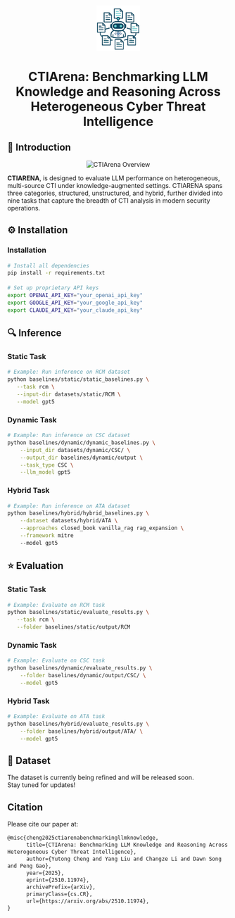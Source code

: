 <div align="center">
  <img src="assets/icon.png" alt="Logo" width="100">
  <h1 align="center">CTIArena: Benchmarking LLM Knowledge and Reasoning Across Heterogeneous Cyber Threat Intelligence</h1>
</div>
<h2> 🔔 Introduction</h2>
<p align="center">
  <img src="assets/pie+table.jpg" alt="CTIArena Overview" style="width: 1000px;"> 
</p>

**CTIARENA**, is designed to evaluate LLM performance on heterogeneous, multi-source CTI under knowledge-augmented settings. CTIARENA spans three categories, structured, unstructured, and hybrid, further divided into nine tasks that capture the breadth of CTI analysis in modern security operations. 

## ⚙️ Installation 

### Installation
```bash
# Install all dependencies
pip install -r requirements.txt

# Set up proprietary API keys
export OPENAI_API_KEY="your_openai_api_key"
export GOOGLE_API_KEY="your_google_api_key"
export CLAUDE_API_KEY="your_claude_api_key"
```

## 🔍 Inference

### Static Task
```bash
# Example: Run inference on RCM dataset
python baselines/static/static_baselines.py \
   --task rcm \
   --input-dir datasets/static/RCM \
   --model gpt5 
```

### Dynamic Task
```bash
# Example: Run inference on CSC dataset
python baselines/dynamic/dynamic_baselines.py \
    --input_dir datasets/dynamic/CSC/ \
    --output_dir baselines/dynamic/output \
    --task_type CSC \
    --llm_model gpt5
```

### Hybrid Task
```bash
# Example: Run inference on ATA dataset
python baselines/hybrid/hybrid_baselines.py \
    --dataset datasets/hybrid/ATA \
    --approaches closed_book vanilla_rag rag_expansion \
    --framework mitre
    --model gpt5
```

## ⭐ Evaluation

### Static Task
```bash
# Example: Evaluate on RCM task
python baselines/static/evaluate_results.py \
   --task rcm \
   --folder baselines/static/output/RCM
```

### Dynamic Task
```bash
# Example: Evaluate on CSC task
python baselines/dynamic/evaluate_results.py \
    --folder baselines/dynamic/output/CSC/ \
    --model gpt5
```

### Hybrid Task
```bash
# Example: Evaluate on ATA task
python baselines/hybrid/evaluate_results.py \
    --folder baselines/hybrid/output/ATA/ \
    --model gpt5
```

## 🚧 Dataset
The dataset is currently being refined and will be released soon.  
Stay tuned for updates!

## Citation
Please cite our paper at:
```
@misc{cheng2025ctiarenabenchmarkingllmknowledge,
      title={CTIArena: Benchmarking LLM Knowledge and Reasoning Across Heterogeneous Cyber Threat Intelligence}, 
      author={Yutong Cheng and Yang Liu and Changze Li and Dawn Song and Peng Gao},
      year={2025},
      eprint={2510.11974},
      archivePrefix={arXiv},
      primaryClass={cs.CR},
      url={https://arxiv.org/abs/2510.11974}, 
}
```
